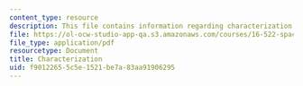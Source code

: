 ```yaml
---
content_type: resource
description: This file contains information regarding characterization.
file: https://ol-ocw-studio-app-qa.s3.amazonaws.com/courses/16-522-space-propulsion-spring-2015/f90122655c5e1521be7a83aa91906295_MIT16_522S15_Charac.pdf
file_type: application/pdf
resourcetype: Document
title: Characterization
uid: f9012265-5c5e-1521-be7a-83aa91906295
---
```

